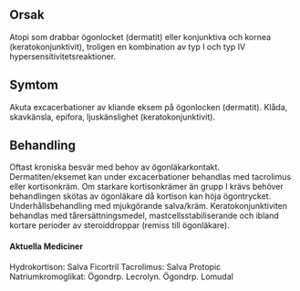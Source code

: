 ## Orsak

Atopi som drabbar ögonlocket (dermatit) eller konjunktiva och kornea (keratokonjunktivit), troligen en kombination av typ I och typ IV hypersensitivitetsreaktioner.

## Symtom

Akuta excacerbationer av kliande eksem på ögonlocken (dermatit). Klåda, skavkänsla, epifora, ljuskänslighet (keratokonjunktivit).

## Behandling

Oftast kroniska besvär med behov av ögonläkarkontakt. Dermatiten/eksemet kan under excacerbationer behandlas med tacrolimus eller kortisonkräm. Om starkare kortisonkrämer än grupp I krävs behöver behandlingen skötas av ögonläkare då kortison kan höja ögontrycket. Underhållsbehandling med mjukgörande salva/kräm. Keratokonjunktiviten behandlas med tårersättningsmedel, mastcellsstabiliserande och ibland kortare perioder av steroiddroppar (remiss till ögonläkare).

#### Aktuella Mediciner

Hydrokortison: Salva Ficortril
Tacrolimus: Salva Protopic
Natriumkromoglikat: Ögondrp. Lecrolyn. Ögondrp. Lomudal

